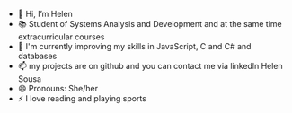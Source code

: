 

- 👋 Hi, I’m Helen
- 📚 Student of Systems Analysis and Development and at the same time extracurricular courses
- 🌱 I'm currently improving my skills in JavaScript, C and C# and databases
- 📫 my projects are on github and you can contact me via linkedln Helen Sousa
- 😄 Pronouns: She/her
- ⚡ I love reading and playing sports

<!---
helensousaof/helensousaof is a ✨ special ✨ repository because its `README.md` (this file) appears on your GitHub profile.
You can click the Preview link to take a look at your changes.
--->
